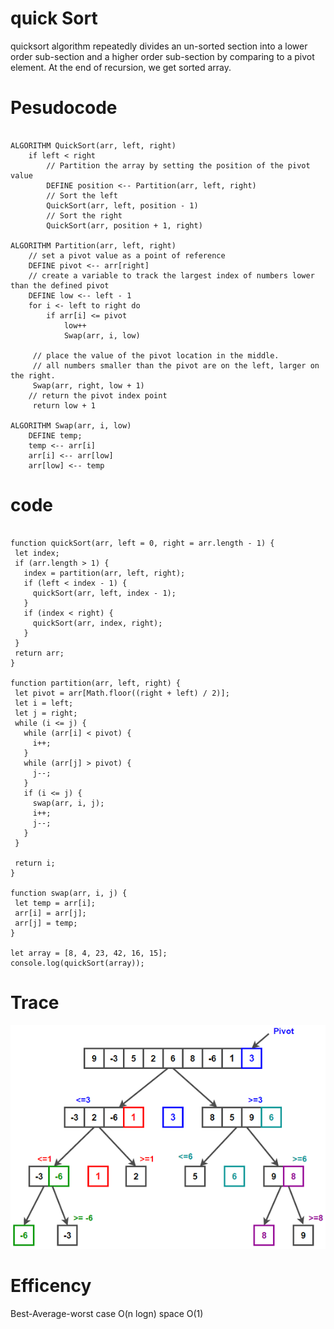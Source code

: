 # quick Sort 

quicksort algorithm repeatedly divides an un-sorted section into a lower order sub-section and a higher order sub-section by comparing to a pivot element. At the end of recursion, we get sorted array.



# Pesudocode

```

ALGORITHM QuickSort(arr, left, right)
    if left < right
        // Partition the array by setting the position of the pivot value
        DEFINE position <-- Partition(arr, left, right)
        // Sort the left
        QuickSort(arr, left, position - 1)
        // Sort the right
        QuickSort(arr, position + 1, right)

ALGORITHM Partition(arr, left, right)
    // set a pivot value as a point of reference
    DEFINE pivot <-- arr[right]
    // create a variable to track the largest index of numbers lower than the defined pivot
    DEFINE low <-- left - 1
    for i <- left to right do
        if arr[i] <= pivot
            low++
            Swap(arr, i, low)

     // place the value of the pivot location in the middle.
     // all numbers smaller than the pivot are on the left, larger on the right.
     Swap(arr, right, low + 1)
    // return the pivot index point
     return low + 1

ALGORITHM Swap(arr, i, low)
    DEFINE temp;
    temp <-- arr[i]
    arr[i] <-- arr[low]
    arr[low] <-- temp

 ```
# code 

 ```

function quickSort(arr, left = 0, right = arr.length - 1) {
  let index;
  if (arr.length > 1) {
    index = partition(arr, left, right);
    if (left < index - 1) {
      quickSort(arr, left, index - 1);
    }
    if (index < right) {
      quickSort(arr, index, right);
    }
  }
  return arr;
}

function partition(arr, left, right) {
  let pivot = arr[Math.floor((right + left) / 2)];
  let i = left;
  let j = right;
  while (i <= j) {
    while (arr[i] < pivot) {
      i++;
    }
    while (arr[j] > pivot) {
      j--;
    }
    if (i <= j) {
      swap(arr, i, j);
      i++;
      j--;
    }
  }

  return i;
}

function swap(arr, i, j) {
  let temp = arr[i];
  arr[i] = arr[j];
  arr[j] = temp;
}

let array = [8, 4, 23, 42, 16, 15];
console.log(quickSort(array));

  ```

 # Trace
 
 ![QuickSort](Quicksort.png)

 # Efficency

 Best-Average-worst case O(n logn)
 space O(1)